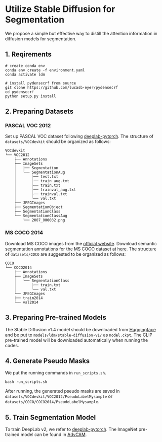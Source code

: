 # Utilize Stable Diffusion for Segmentation
We propose a simple but effective way to distill the attention information in diffusion models for segmentation.

## 1. Reqirements
```
# create conda env
conda env create -f environment.yaml
conda activate ldm

# install pydensecrf from source
git clone https://github.com/lucasb-eyer/pydensecrf
cd pydensecrf
python setup.py install
```

## 2. Preparing Datasets
### PASCAL VOC 2012
Set up PASCAL VOC dataset following [deeplab-pytorch](https://github.com/kazuto1011/deeplab-pytorch/blob/master/data/datasets/voc12/README.md).
The structure of `datasets/VOCdevkit` should be organized as follows:
```
VOCdevkit
└── VOC2012
    ├── Annotations
    ├── ImageSets
    │   ├── Segmentation
    │   └── SegmentationAug
    │       ├── test.txt
    │       ├── train_aug.txt
    │       ├── train.txt
    │       ├── trainval_aug.txt
    │       ├── trainval.txt
    │       └── val.txt
    ├── JPEGImages
    ├── SegmentationObject
    ├── SegmentationClass
    └── SegmentationClassAug
        └── 2007_000032.png
```

### MS COCO 2014
Download MS COCO images from the [official website](https://cocodataset.org/#download).
Download semantic segmentation annotations for the MS COCO dataset at [here](https://drive.google.com/file/d/1pRE9SEYkZKVg0Rgz2pi9tg48j7GlinPV/view?usp=sharing).
The structure of `datasets/COCO` are suggested to be organized as follows:
```
COCO
└── COCO2014
    ├── Annotations
    ├── ImageSets
    │	└── SegmentationClass
    │	    ├── train.txt
    │       └── val.txt
    └── JPEGImages
	├── train2014
	└── val2014
```

## 3. Preparing Pre-trained Models
The Stable Diffusion v1.4 model should be downloaded from [Huggingface](https://huggingface.co/CompVis/stable-diffusion) and be put to `models/ldm/stable-diffusion-v1/` as `model.ckpt`.
The CLIP pre-trained model will be downloaded automatically when running the codes.

## 4. Generate Pseudo Masks
We put the running commands in `run_scripts.sh`.
```
bash run_scripts.sh
```
After running, the generated pseudo masks are saved in `datasets/VOCdevkit/VOC2012/PseudoLabelMysample` or `datasets/COCO/COCO2014/PseudoLabelMysample`.

## 5. Train Segmentation Model
To train DeepLab v2, we refer to [deeplab-pytorch](https://github.com/kazuto1011/deeplab-pytorch). The ImageNet pre-trained model can be found in [AdvCAM](https://github.com/jbeomlee93/AdvCAM).
